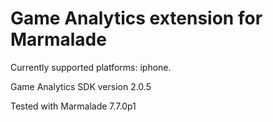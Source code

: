 Game Analytics extension for Marmalade
==========

Currently supported platforms: iphone.

Game Analytics SDK version 2.0.5

Tested with Marmalade 7.7.0p1
